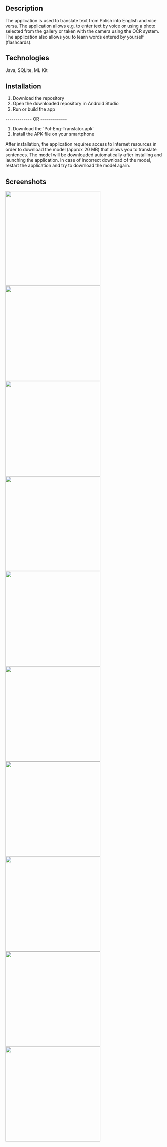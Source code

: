 ## Description

The application is used to translate text from Polish into English and vice versa. The application allows e.g. to enter text by voice or using a photo selected from the gallery or taken with the camera using the OCR system. The application also allows you to learn words entered by yourself (flashcards).

## Technologies

Java, SQLite, ML Kit

## Installation

1. Download the repository
2. Open the downloaded repository in Android Studio
3. Run or build the app

------------- OR -------------

1. Download the 'Pol-Eng-Translator.apk'
2. Install the APK file on your smartphone

After installation, the application requires access to Internet resources in order to download the model (approx 20 MB) that allows you to translate sentences. The model will be downloaded automatically after installing and launching the application. In case of incorrect download of the model, restart the application and try to download the model again.

## Screenshots

<img src="https://user-images.githubusercontent.com/41111309/226430277-fbefe598-6b09-4ac8-aff1-c57d62b8039b.jpg" width="300">

<img src="https://user-images.githubusercontent.com/41111309/226430332-877344c6-1020-42d3-bf55-6b909f1cb9dc.jpg" width="300">
<img src="https://user-images.githubusercontent.com/41111309/226430369-94fa60f9-a06c-4334-9371-bbc41ec4745c.jpg" width="300">
<img src="https://user-images.githubusercontent.com/41111309/226430437-99a3c7a7-510a-461e-8a6d-401128f23e27.jpg" width="300">
<img src="https://user-images.githubusercontent.com/41111309/226430480-0f2e054a-f255-4a90-9d60-dc2d21498805.jpg" width="300">
<img src="https://user-images.githubusercontent.com/41111309/226430562-8d89f3fc-635e-4571-8621-d4599875e073.jpg" width="300">
<img src="https://user-images.githubusercontent.com/41111309/226430636-2ee4a500-7f73-49ba-bab7-5e5e32a15f09.jpg" width="300">
<img src="https://user-images.githubusercontent.com/41111309/226431644-c767bb2a-755a-4bc5-badf-fc2740faba80.jpg" width="300">
<img src="https://user-images.githubusercontent.com/41111309/226431662-54bd5ee5-169b-4c2c-9725-6a1f0792ad44.jpg" width="300">
<img src="https://user-images.githubusercontent.com/41111309/226431685-e96f6687-31f9-4114-ac91-e6dc7e892584.jpg" width="300">
